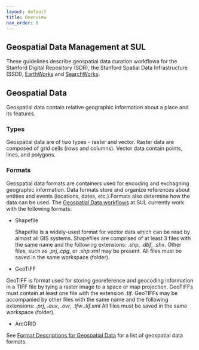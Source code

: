 ```yaml
---
layout: default
title: Overview
nav_order: 0
---
```

## Geospatial Data Management at SUL ##

These guidelines describe geospatial data curation workflowa for the Stanford Digital Repository (SDR), the Stanford Spatial Data Infrastructure (SSDI), [EarthWorks](https://earthworks.stanford.edu) and [SearchWorks](https://searchworks.stanford.edu).

## Geospatial Data ## 

Geospatial data contain relative geographic information about a place and its features. 

### Types ###

Geospatial data are of two types - raster and vector. Raster data are composed of grid cells (rows and columns). Vector data contain points, lines, and polygons. 

### Formats ###

Geospatial data formats are containers used for encoding and exchagning geographic information. Data formats store and organize references about entities and events (locations, dates, etc.).Formats also determine how the data can be used. The [Geospatial Data workflows](https://github.com/sul-dlss/gis-robot-suite) at SUL currently work with the following formats:

 * Shapefile 
   
   Shapefile is a widely-used format for vector data which can be read by almost all GIS systems. Shapefiles are comprised of at least 3 files with the same name and the following extensions: *.shp*, *.dbf*, *.shx*. Other files, such as *.prj*,*.cpg*, or *.shp.xml* may be present. All files must be saved in the same workspace (folder).
   
 * GeoTiFF

GeoTIFF is format used for storing georeference and geocoding information in a TIFF file by tying a raster image to a space or map projection. GeoTIFFs must contain at least one file with the extension *.tif*. GeoTIFFs may be accompanied by other files with the same name and the following extensions: *.prj*, *.aux*, *.ovr*, *.tfw*.*.tif.xml* All files must be saved in the same workspace (folder).

 * ArcGRID

See [Format Descriptions for Geospatial Data](https://www.loc.gov/preservation/digital/formats/fdd/gis_fdd.shtml) for a list of geospatial data formats.






